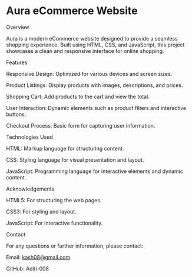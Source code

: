 # Aura eCommerce Website
Overview

Aura is a modern eCommerce website designed to provide a seamless shopping experience. Built using HTML, CSS, and JavaScript, this project showcases a clean and responsive interface for online shopping.

Features

Responsive Design: Optimized for various devices and screen sizes.

Product Listings: Display products with images, descriptions, and prices.

Shopping Cart: Add products to the cart and view the total.

User Interaction: Dynamic elements such as product filters and interactive buttons.

Checkout Process: Basic form for capturing user information.

Technologies Used

HTML: Markup language for structuring content.

CSS: Styling language for visual presentation and layout.

JavaScript: Programming language for interactive elements and dynamic content.

Acknowledgements

HTML5: For structuring the web pages.

CSS3: For styling and layout.

JavaScript: For interactive functionality.

Contact

For any questions or further information, please contact:

Email: kash08@gmail.com

GitHub: Aditi-008
